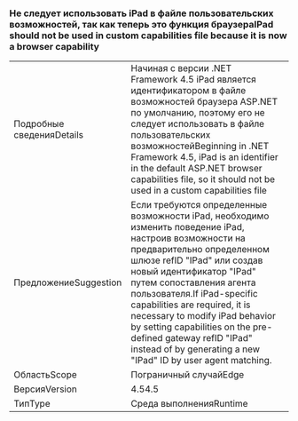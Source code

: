 ### <a name="ipad-should-not-be-used-in-custom-capabilities-file-because-it-is-now-a-browser-capability"></a><span data-ttu-id="e6254-101">Не следует использовать iPad в файле пользовательских возможностей, так как теперь это функция браузера</span><span class="sxs-lookup"><span data-stu-id="e6254-101">IPad should not be used in custom capabilities file because it is now a browser capability</span></span>

|   |   |
|---|---|
|<span data-ttu-id="e6254-102">Подробные сведения</span><span class="sxs-lookup"><span data-stu-id="e6254-102">Details</span></span>|<span data-ttu-id="e6254-103">Начиная с версии .NET Framework 4.5 iPad является идентификатором в файле возможностей браузера ASP.NET по умолчанию, поэтому его не следует использовать в файле пользовательских возможностей</span><span class="sxs-lookup"><span data-stu-id="e6254-103">Beginning in .NET Framework 4.5, iPad is an identifier in the default ASP.NET browser capabilities file, so it should not be used in a custom capabilities file</span></span>|
|<span data-ttu-id="e6254-104">Предложение</span><span class="sxs-lookup"><span data-stu-id="e6254-104">Suggestion</span></span>|<span data-ttu-id="e6254-105">Если требуются определенные возможности iPad, необходимо изменить поведение iPad, настроив возможности на предварительно определенном шлюзе refID &quot;IPad&quot; или создав новый идентификатор &quot;IPad&quot; путем сопоставления агента пользователя.</span><span class="sxs-lookup"><span data-stu-id="e6254-105">If iPad-specific capabilities are required, it is necessary to modify iPad behavior by setting capabilities on the pre-defined gateway refID &quot;IPad&quot; instead of by generating a new &quot;IPad&quot; ID by user agent matching.</span></span>|
|<span data-ttu-id="e6254-106">Область</span><span class="sxs-lookup"><span data-stu-id="e6254-106">Scope</span></span>|<span data-ttu-id="e6254-107">Пограничный случай</span><span class="sxs-lookup"><span data-stu-id="e6254-107">Edge</span></span>|
|<span data-ttu-id="e6254-108">Версия</span><span class="sxs-lookup"><span data-stu-id="e6254-108">Version</span></span>|<span data-ttu-id="e6254-109">4.5</span><span class="sxs-lookup"><span data-stu-id="e6254-109">4.5</span></span>|
|<span data-ttu-id="e6254-110">Тип</span><span class="sxs-lookup"><span data-stu-id="e6254-110">Type</span></span>|<span data-ttu-id="e6254-111">Среда выполнения</span><span class="sxs-lookup"><span data-stu-id="e6254-111">Runtime</span></span>|

